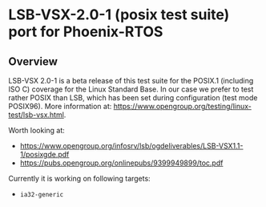# LSB-VSX-2.0-1 (posix test suite) port for Phoenix-RTOS 

## Overview

LSB-VSX 2.0-1 is a beta release of this test suite for the POSIX.1 (including ISO C) coverage for the Linux Standard Base. In our case we prefer to test rather POSIX than LSB, which has been set during configuration (test mode POSIX96). More information at: https://www.opengroup.org/testing/linux-test/lsb-vsx.html.

Worth looking at:
- https://www.opengroup.org/infosrv/lsb/ogdeliverables/LSB-VSX1.1-1/posixgde.pdf
- https://pubs.opengroup.org/onlinepubs/9399949899/toc.pdf

Currently it is working on following targets:

 * `ia32-generic`
